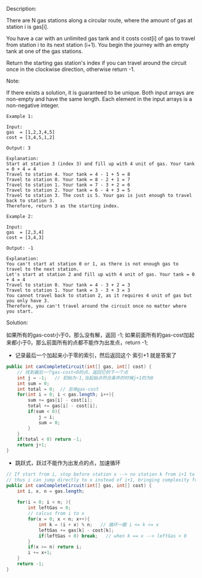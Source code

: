 Description:

There are N gas stations along a circular route, where the amount of gas at station i is gas[i].

You have a car with an unlimited gas tank and it costs cost[i] of gas to travel from station i to its next station (i+1). You begin the journey with an empty tank at one of the gas stations.

Return the starting gas station's index if you can travel around the circuit once in the clockwise direction, otherwise return -1.

Note:

If there exists a solution, it is guaranteed to be unique.
Both input arrays are non-empty and have the same length.
Each element in the input arrays is a non-negative integer.

```
Example 1:

Input: 
gas  = [1,2,3,4,5]
cost = [3,4,5,1,2]

Output: 3

Explanation:
Start at station 3 (index 3) and fill up with 4 unit of gas. Your tank = 0 + 4 = 4
Travel to station 4. Your tank = 4 - 1 + 5 = 8
Travel to station 0. Your tank = 8 - 2 + 1 = 7
Travel to station 1. Your tank = 7 - 3 + 2 = 6
Travel to station 2. Your tank = 6 - 4 + 3 = 5
Travel to station 3. The cost is 5. Your gas is just enough to travel back to station 3.
Therefore, return 3 as the starting index.
```

```
Example 2:

Input: 
gas  = [2,3,4]
cost = [3,4,3]

Output: -1

Explanation:
You can't start at station 0 or 1, as there is not enough gas to travel to the next station.
Let's start at station 2 and fill up with 4 unit of gas. Your tank = 0 + 4 = 4
Travel to station 0. Your tank = 4 - 3 + 2 = 3
Travel to station 1. Your tank = 3 - 3 + 3 = 3
You cannot travel back to station 2, as it requires 4 unit of gas but you only have 3.
Therefore, you can't travel around the circuit once no matter where you start.
```

Solution:

如果所有的gas-cost小于0，那么没有解，返回 -1;
如果前面所有的gas-cost加起来都小于0，那么前面所有的点都不能作为出发点，return -1;

 - 记录最后一个加起来小于零的索引，然后返回这个 索引+1 就是答案了
```java
public int canCompleteCircuit(int[] gas, int[] cost) {
    // 找到最后一个gas-cost<0的点，返回它的下一个点
    int j = -1;   // 初始为-1,当起始点符合条件的时候j+1的为0
    int sum = 0;
    int total = 0;  // 总体gas-cost
    for(int i = 0; i < gas.length; i++){
        sum += gas[i] - cost[i];
        total += gas[i] - cost[i];
        if(sum < 0){
            j = i;
            sum = 0;
        }
    }
    if(total < 0) return -1;
    return j+1;
}
```

 - 跳跃式，跃过不能作为出发点的点，加速循环
```java 
// If start from i, stop before station x --> no station k from i+1 to x-1 can reach x.
// thus i can jump directly to x instead of i+1, bringing complexity from O(n^2) to O(n)
public int canCompleteCircuit(int[] gas, int[] cost) {
    int i, x, n = gas.length;
    
    for(i = 0; i < n; ){
        int leftGas = 0;
        // calcus from i to x
        for(x = 0; x < n; x++){
            int k = (i + x) % n;   // 循环一圈 i <= k <= x 
            leftGas += gas[k] - cost[k];
            if(leftGas < 0) break;   // when k == x --> leftGas < 0 
        }
        if(x >= n) return i;
        i += x+1;
    }
    return -1;
}
```
